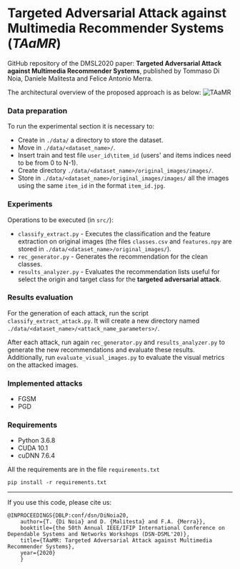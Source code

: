 # Targeted Adversarial Attack against Multimedia Recommender Systems (***TAaMR***)

GitHub repository of the DMSL2020 paper: **Targeted Adversarial Attack against Multimedia Recommender Systems**, published by Tommaso Di Noia, Daniele Malitesta and Felice Antonio Merra.

The architectural overview of the proposed approach is as below:
![***TAaMR***](https://github.com/sisinflab/TAaMR/blob/master/Overview.png)


### Data preparation
To run the experimental section it is necessary to:
* Create in ```./data/``` a directory to store the dataset.
* Move in ```./data/<dataset_name>/```.
* Insert train and test file ```user_id\titem_id``` (users' and items indices need to be from 0 to N-1).
* Create directory ```./data/<dataset_name>/original_images/images/```.
* Store in ```./data/<dataset_name>/original_images/images/``` all the images using the same ```item_id``` in the format ```item_id.jpg```.

### Experiments
Operations to be executed (in ```src/```):
* ```classify_extract.py``` - Executes the classification and the feature extraction on original images (the files ```classes.csv``` and ```features.npy``` are stored in ```./data/<dataset_name>/original_images/```).
* ```rec_generator.py``` - Generates the recommendation for the clean classes.
* ```results_analyzer.py``` - Evaluates the recommendation lists useful for select the origin and target class for the **targeted adversarial attack**.

### Results evaluation
For the generation of each attack, run the script ```classify_extract_attack.py```. It will create a new directory named ```./data/<dataset_name>/<attack_name_parameters>/```.

After each attack, run again ```rec_generator.py``` and ```results_analyzer.py``` to generate the new recommendations and evaluate these results. Additionally, run ```evaluate_visual_images.py``` to evaluate the visual metrics on the attacked images. 

### Implemented attacks
* FGSM 
* PGD


### Requirements

* Python 3.6.8
* CUDA 10.1
* cuDNN 7.6.4

All the requirements are in the file ```requirements.txt```

```
pip install -r requirements.txt
```
***

If you use this code, please cite us:

```
@INPROCEEDINGS{DBLP:conf/dsn/DiNoia20,
    author={T. {Di Noia} and D. {Malitesta} and F.A. {Merra}}, 
    booktitle={the 50th Annual IEEE/IFIP International Conference on Dependable Systems and Networks Workshops (DSN-DSML'20)}, 
    title={TAaMR: Targeted Adversarial Attack against Multimedia Recommender Systems},
    year={2020}
    }
```
